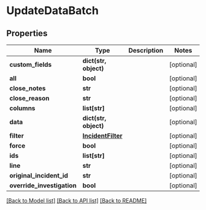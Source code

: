 # UpdateDataBatch

## Properties
Name | Type | Description | Notes
------------ | ------------- | ------------- | -------------
**custom_fields** | **dict(str, object)** |  | [optional] 
**all** | **bool** |  | [optional] 
**close_notes** | **str** |  | [optional] 
**close_reason** | **str** |  | [optional] 
**columns** | **list[str]** |  | [optional] 
**data** | **dict(str, object)** |  | [optional] 
**filter** | [**IncidentFilter**](IncidentFilter.md) |  | [optional] 
**force** | **bool** |  | [optional] 
**ids** | **list[str]** |  | [optional] 
**line** | **str** |  | [optional] 
**original_incident_id** | **str** |  | [optional] 
**override_investigation** | **bool** |  | [optional] 

[[Back to Model list]](../README.md#documentation-for-models) [[Back to API list]](../README.md#documentation-for-api-endpoints) [[Back to README]](../README.md)


